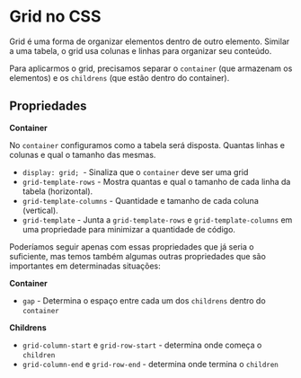 # Grid no CSS

Grid é uma forma de organizar elementos dentro de outro elemento.
Similar a uma tabela, o grid usa colunas e linhas para organizar seu conteúdo.

Para aplicarmos o grid, precisamos separar o `container` (que armazenam os elementos) e os `childrens` (que estão dentro do container).

## Propriedades

**Container**

No `container` configuramos como a tabela será disposta. Quantas linhas e colunas e qual o tamanho das mesmas.

 - `display: grid; `- Sinaliza que o `container` deve ser uma grid
 - `grid-template-rows` - Mostra quantas e qual o tamanho de cada linha da tabela (horizontal).
 - `grid-template-columns` - Quantidade e tamanho de cada coluna (vertical).
 - `grid-template` - Junta a `grid-template-rows` e `grid-template-columns` em uma propriedade para minimizar a quantidade de código.

Poderíamos seguir apenas com essas propriedades que já seria o suficiente, mas temos também algumas outras propriedades que são importantes em determinadas situações:

**Container** 

- `gap` - Determina o espaço entre cada um dos `childrens` dentro do `container`

**Childrens**

- `grid-column-start` e `grid-row-start` - determina onde começa o `children`
- `grid-column-end` e `grid-row-end` - determina onde termina o `children`

